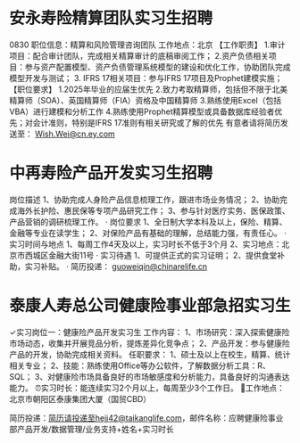 # 安永寿险精算团队实习生招聘
0830
职位信息：精算和风险管理咨询团队
工作地点：北京
【工作职责】
1.审计项目：配合审计团队，完成相关精算审计的底稿审阅工作；
2.资产负债相关项目：参与资产配置模型、资产负债管理系统模型的建设和优化工作，协助团队完成模型开发与测试；
3. IFRS 17相关项目：参与IFRS 17项目及Prophet建模实施；
【职位要求】
1.2025年毕业的应届生优先 
2.致力考取精算师，包括但不限于北美精算师（SOA）、英国精算师（FIA）资格及中国精算师
3.熟练使用Excel（包括VBA）进行建模和分析工作
4.熟练使用Prophet精算模型或具备数据库经验者优先；对会计准则，特别是IFRS 17准则有相关研究或了解的优先
有意者请将简历发送至： Wish.Wei@cn.ey.com

# 中再寿险产品开发实习生招聘
 岗位描述
1、协助完成人身险产品信息梳理工作，跟进市场业务情况；
2、协助完成海外长护险、惠民保等专项产品研究工作；
3、参与针对医疗实务、医保政策、产品营销的调研梳理工作。
· 岗位要求
1、全日制大学本科及以上，保险、精算、金融等专业在读学生；
2、对保险产品有基础的理解，总结能力强，有责任心。
· 实习时间与地点
1、每周工作4天及以上，实习时长不低于3个月
2、实习地点：北京市西城区金融大街11号
· 实习待遇
1、可提供正式的实习证明；
2、提供食堂补助，实习补贴。
· 简历投递： guoweiqin@chinarelife.cn
# 泰康人寿总公司健康险事业部急招实习生

✓实习岗位一：健康险产品开发实习生
工作内容：
1、市场研究：深入探索健康险市场动态，收集并开展竞品分析，提炼差异化竞争点；
2、产品开发：参与健康险产品的开发，协助完成相关资料。
任职要求：
1、硕士及以上在校生，精算、统计相关专业；
2、技能：熟练使用Office等办公软件，了解数据分析工具：R、SQL；
3、对健康险市场具备良好的市场敏感度和分析能力，具备良好的沟通表达能力。
⏰实习时长：能连续实习2个月以上，每周至少3个工作日。
🏢工作地点：北京市朝阳区泰康集团大厦（国贸CBD）

简历投递：简历请投递至hejj42@taikanglife.com，邮件名称：应聘健康险事业部产品开发/数据管理/业务支持+姓名+实习时长